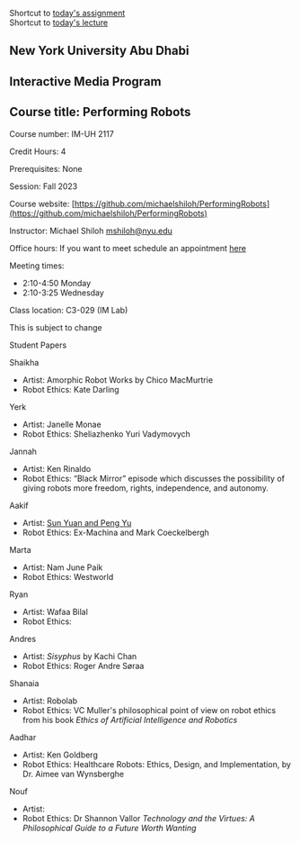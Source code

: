 Shortcut to [today's assignment](#todays-assignment)  
Shortcut to [today's lecture](#todays-lecture)

## New York University Abu Dhabi  
## Interactive Media Program
## Course title: Performing Robots
Course number: IM-UH 2117  

Credit Hours: 4     

Prerequisites: None     

Session: Fall 2023       

Course website:
[https://github.com/michaelshiloh/PerformingRobots](https://github.com/michaelshiloh/PerformingRobots)  

Instructor: Michael Shiloh mshiloh@nyu.edu   

Office hours: If you want to meet schedule an appointment [here](https://calendly.com/michaelshiloh/office_hours)

Meeting times:    
- 2:10-4:50 Monday     
- 2:10-3:25 Wednesday     

Class location: C3-029 (IM Lab)

This is subject to change

Student Papers

Shaikha
- Artist: Amorphic Robot Works by Chico MacMurtrie
- Robot Ethics: Kate Darling 

Yerk
- Artist: Janelle Monae
- Robot Ethics: Sheliazhenko Yuri Vadymovych

Jannah
- Artist: Ken Rinaldo
- Robot Ethics: “Black Mirror” episode which discusses the possibility of
  giving robots more freedom, rights, independence, and autonomy. 

Aakif
- Artist: [Sun Yuan and Peng Yu](http://www.sunyuanpengyu.com/works/all.html)
- Robot Ethics: Ex-Machina and Mark Coeckelbergh 

Marta
- Artist: Nam June Paik
- Robot Ethics: Westworld

Ryan
- Artist: Wafaa Bilal
- Robot Ethics: 

Andres
- Artist:  *Sisyphus* by Kachi Chan
- Robot Ethics: Roger Andre Søraa 

Shanaia
- Artist: Robolab
- Robot Ethics: VC Muller's philosophical point of view on robot ethics from his book *Ethics of Artificial Intelligence and Robotics*

Aadhar
- Artist: Ken Goldberg
- Robot Ethics: Healthcare Robots: Ethics, Design, and Implementation, by Dr.
  Aimee van Wynsberghe

Nouf
- Artist:
- Robot Ethics: Dr Shannon Vallor *Technology and the Virtues: A Philosophical Guide to a Future Worth Wanting*
